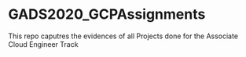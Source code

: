 # GADS2020_GCPAssignments
This repo caputres the evidences of all Projects done for the Associate Cloud Engineer Track
